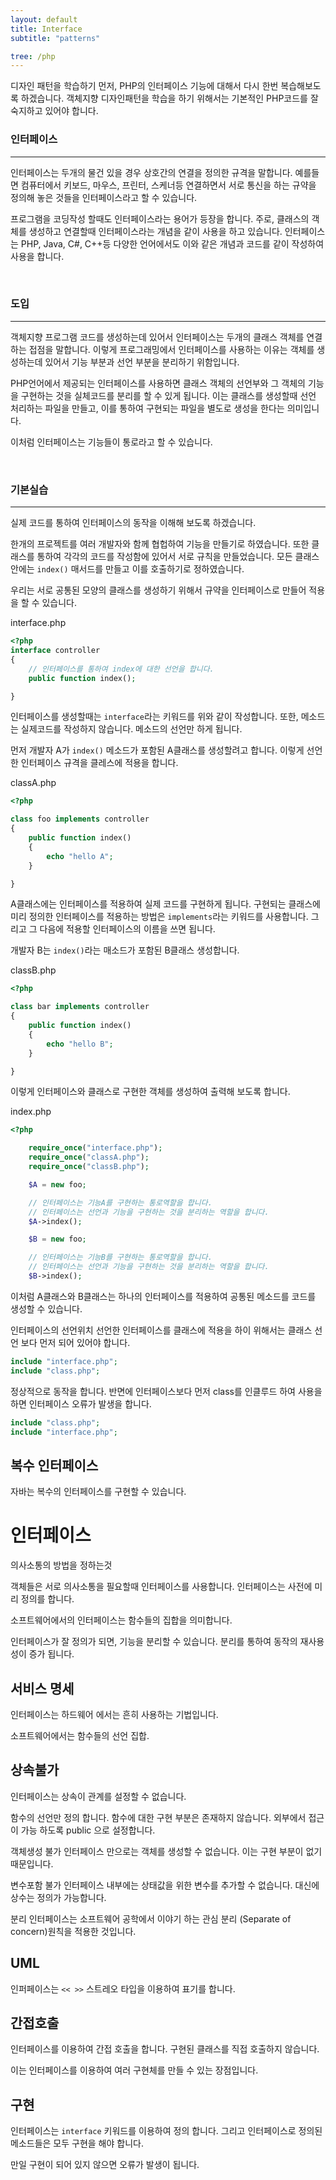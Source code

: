 ```yaml
---
layout: default
title: Interface
subtitle: "patterns"

tree: /php
---
```


디자인 패턴을 학습하기 먼저, PHP의 인터페이스 기능에 대해서 다시 한번 복습해보도록 하겠습니다. 객체지향 디자인패턴을 학습을 하기 위해서는 기본적인 PHP코드를 잘 숙지하고 있어야 합니다.

### 인터페이스
---

인터페이스는 두개의 물건 있을 경우 상호간의 연결을 정의한 규격을 말합니다. 예를들면 컴퓨터에서 키보드, 마우스, 프린터, 스케너등 연결하면서 서로 통신을 하는 규약을 정의해 놓은 것들을 인터페이스라고 할 수 있습니다.

프로그램을 코딩작성 할때도 인터페이스라는 용어가 등장을 합니다. 주로, 클래스의 객체를 생성하고 연결할때 인터페이스라는 개념을 같이 사용을 하고 있습니다. 
인터페이스는 PHP, Java, C#, C++등 다양한 언어에서도 이와 같은 개념과 코드를 같이 작성하여 사용을 합니다.

<br>

### 도입
---
객체지향 프로그램 코드를 생성하는데 있어서 인터페이스는 두개의 클래스 객체를 연결하는 접점을 말합니다.
이렇게 프로그래밍에서 인터페이스를 사용하는 이유는 객체를 생성하는데 있어서 기능 부분과 선언 부분을 분리하기 위함입니다. 

PHP언어에서 제공되는 인터페이스를 사용하면 클래스 객체의 선언부와 그 객체의 기능을 구현하는 것을 실체코드를 분리를 할 수 있게 됩니다.
이는 클래스를 생성할때 선언 처리하는 파일을 만들고, 이를 통하여 구현되는 파일을 별도로 생성을 한다는 의미입니다.

이처럼 인터페이스는 기능들이 통로라고 할 수 있습니다.

<br>

### 기본실습
---
실제 코드를 통하여 인터페이스의 동작을 이해해 보도록 하겠습니다.

한개의 프로젝트를 여러 개발자와 함께 협헙하여 기능을 만들기로 하였습니다. 또한 클래스를 통하여 각각의 코드를 작성함에 있어서 서로 규칙을 만들었습니다. 모든 클래스 안에는 `index()` 매서드를 만들고 이를 호출하기로 정하였습니다.

우리는 서로 공통된 모양의 클래스를 생성하기 위해서 규약을 인터페이스로 만들어 적용을 할 수 있습니다.

interface.php
```php
<?php
interface controller 
{
    // 인터페이스를 통하여 index에 대한 선언을 합니다.
    public function index();

}
```

인터페이스를 생성할때는 `interface`라는 키워드를 위와 같이 작성합니다. 또한, 메소드는 실제코드를 작성하지 않습니다. 메소드의 선언만 하게 됩니다. 

먼저 개발자 A가 `index()` 메소드가 포함된 A클래스를 생성할려고 합니다. 
이렇게 선언한 인터페이스 규격을 클레스에 적용을 합니다.

classA.php
```php
<?php

class foo implements controller 
{
    public function index()
    {
        echo "hello A";
    }

}
```

A클래스에는 인터페이스를 적용하여 실제 코드를 구현하게 됩니다. 구현되는 클래스에 미리 정의한 인터페이스를 적용하는 방법은 `implements`라는 키워드를 사용합니다.
그리고 그 다음에 적용할 인터페이스의 이름을 쓰면 됩니다.

개발자 B는 `index()`라는 매소드가 포함된 B클래스 생성합니다.

classB.php
```php
<?php

class bar implements controller 
{
    public function index()
    {
        echo "hello B";
    }

}
```

이렇게 인터페이스와 클래스로 구현한 객체를 생성하여 출력해 보도록 합니다.

index.php
```php
<?php

    require_once("interface.php");
    require_once("classA.php");
    require_once("classB.php");

    $A = new foo;

    // 인터페이스는 기능A를 구현하는 통로역할을 합니다.
    // 인터페이스는 선언과 기능을 구현하는 것을 분리하는 역할을 합니다.
    $A->index();

    $B = new foo;

    // 인터페이스는 기능B를 구현하는 통로역할을 합니다.
    // 인터페이스는 선언과 기능을 구현하는 것을 분리하는 역할을 합니다.
    $B->index();
```

이처럼 A클래스와 B클래스는 하나의 인터페이스를 적용하여 공통된 메소드를 코드를 생성할 수 있습니다.


인터페이스의 선언위치
선언한 인터페이스를 클래스에 적용을 하이 위해서는 클래스 선언 보다 먼저 되어 있어야 합니다.

```php
include "interface.php";
include "class.php";
```

정상적으로 동작을 합니다.
반면에 인터페이스보다 먼저 class를 인클루드 하여 사용을 하면 인터페이스 오류가 발생을 합니다.

```php
include "class.php";
include "interface.php";
```

## 복수 인터페이스
자바는 복수의 인터페이스를 구현할 수 있습니다.

# 인터페이스

의사소통의 방법을 정하는것

객체들은 서로 의사소통을 필요할때 인터페이스를 사용합니다.
인터페이스는 사전에 미리 정의를 합니다.

소프트웨어에서의 인터페이스는 함수들의 집합을 의미합니다.

인터페이스가 잘 정의가 되면, 기능을 분리할 수 있습니다.
분리를 통하여 동작의 재사용성이 증가 됩니다.

## 서비스 명세
인터페이스는 하드웨어 에서는 흔히 사용하는 기법입니다.

소프트웨어에서는 함수들의 선언 집합.


## 상속불가
인터페이스는 상속이 관계를 설정할 수 없습니다.


함수의 선언만 정의 합니다.
함수에 대한 구현 부분은 존재하지 않습니다.
외부에서 접근이 가능 하도록 public 으로 설정합니다.

객체생성 불가
인터페이스 만으로는 객체를 생성할 수 없습니다.
이는 구현 부분이 없기 때문입니다.

변수포함 불가
인터페이스 내부에는 상태값을 위한 변수를 추가할 수 없습니다.
대신에 상수는 정의가 가능합니다.


분리
인터페이스는 소프트웨어 공학에서 이야기 하는 관심 분리 (Separate of concern)원칙을 적용한 것입니다.


## UML
인퍼페이스는 `<< >>` 스트레오 타입을 이용하여 표기를 합니다.

## 간접호출
인터페이스를 이용하여 간접 호출을 합니다. 구현된 클래스를 직접 호출하지 않습니다.

이는 인터페이스를 이용하여 여러 구현체를 만들 수 있는 장점입니다.

## 구현
인터페이스는 `interface` 키워드를 이용하여 정의 합니다.
그리고 인터페이스로 정의된 메소드들은 모두 구현을 해야 합니다.

만일 구현이 되어 있지 않으면 오류가 발생이 됩니다.



 